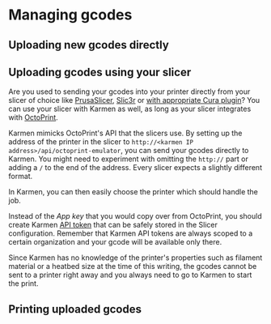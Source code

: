 # Managing gcodes

## Uploading new gcodes directly

## Uploading gcodes using your slicer

Are you used to sending your gcodes into your printer directly from your slicer
of choice like [PrusaSlicer](https://www.prusa3d.com/prusaslicer/),
[Slic3r](https://slic3r.org/) or [with appropriate Cura
plugin](https://ultimaker.com/software/ultimaker-cura>)? You can use your slicer
with Karmen as well, as long as your slicer integrates with
[OctoPrint](https://octoprint.org>).

Karmen mimicks OctoPrint's API that the slicers use. By setting up the address
of the printer in the slicer to `http://<karmen IP
address>/api/octoprint-emulator`, you can send your gcodes directly to Karmen.
You might need to experiment with omitting the `http://` part or adding a `/` to
the end of the address. Every slicer expects a slightly different format.

In Karmen, you can then easily choose the printer which should handle the job.

Instead of the *App key* that you would copy over from OctoPrint, you should
create Karmen [API token](api-tokens.md) that can be safely stored in the Slicer
configuration. Remember that Karmen API tokens are always scoped to a certain
organization and your gcode will be available only there.

Since Karmen has no knowledge of the printer's properties such as filament
material or a heatbed size at the time of this writing, the gcodes cannot be
sent to a printer right away and you always need to go to Karmen to start the
print.


## Printing uploaded gcodes
